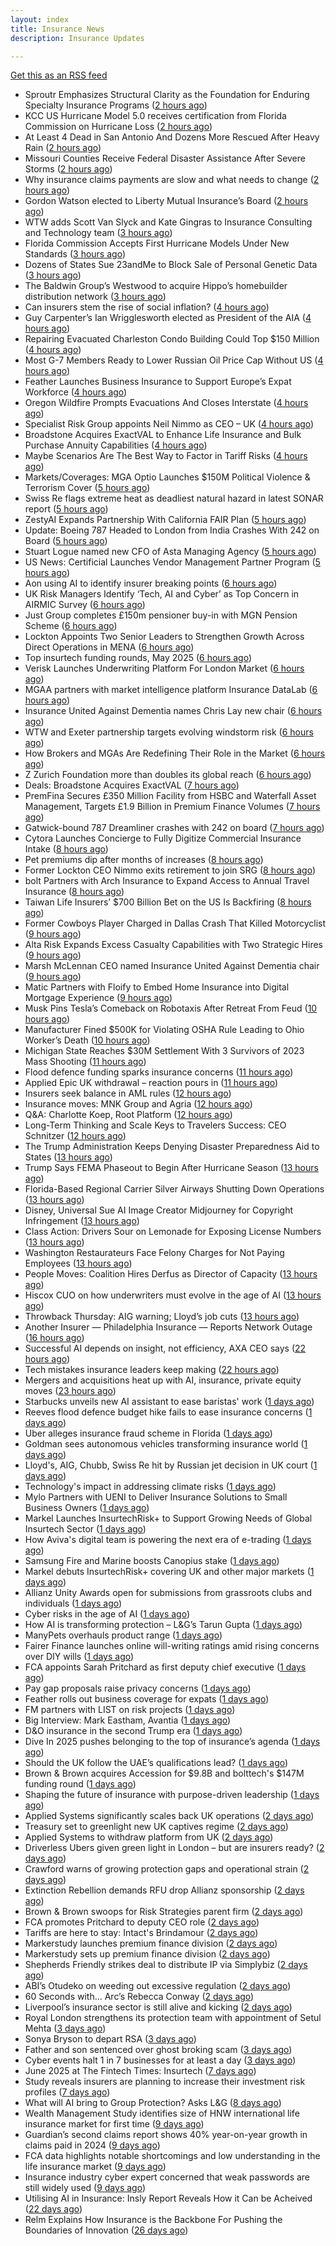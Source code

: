 ```yaml
---
layout: index
title: Insurance News
description: Insurance Updates

---
```


[Get this as an RSS feed](/insurance.rss)

<!-- news_marker starts -->
- Sproutr Emphasizes Structural Clarity as the Foundation for Enduring Specialty Insurance Programs ([2 hours ago](https://www.insurtechinsights.com/sproutr-emphasizes-structural-clarity-as-the-foundation-for-enduring-specialty-insurance-programs/))
- KCC US Hurricane Model 5.0 receives certification from Florida Commission on Hurricane Loss ([2 hours ago](https://www.reinsurancene.ws/kcc-us-hurricane-model-5-0-receives-certification-from-florida-commission-on-hurricane-loss/))
- At Least 4 Dead in San Antonio And Dozens More Rescued After Heavy Rain ([2 hours ago](https://www.insurancejournal.com/news/southcentral/2025/06/12/827404.htm))
- Missouri Counties Receive Federal Disaster Assistance After Severe Storms ([2 hours ago](https://www.insurancejournal.com/news/midwest/2025/06/12/827400.htm))
- Why insurance claims payments are slow and what needs to change ([2 hours ago](https://www.dig-in.com/opinion/why-insurance-claims-payments-are-slow-what-needs-to-change))
- Gordon Watson elected to Liberty Mutual Insurance’s Board ([2 hours ago](https://www.reinsurancene.ws/tim-sweeney-elected-to-liberty-mutual-insurances-board/))
- WTW adds Scott Van Slyck and Kate Gingras to Insurance Consulting and Technology team ([3 hours ago](https://www.reinsurancene.ws/wtw-adds-scott-van-slyck-and-kate-gingras-to-insurance-consulting-and-technology-team/))
- Florida Commission Accepts First Hurricane Models Under New Standards ([3 hours ago](https://www.insurancejournal.com/news/southeast/2025/06/12/827376.htm))
- Dozens of States Sue 23andMe to Block Sale of Personal Genetic Data ([3 hours ago](https://www.insurancejournal.com/news/national/2025/06/12/827372.htm))
- The Baldwin Group’s Westwood to acquire Hippo’s homebuilder distribution network ([3 hours ago](https://www.reinsurancene.ws/the-baldwin-groups-westwood-to-acquire-hippos-homebuilder-distribution-network/))
- Can insurers stem the rise of social inflation? ([4 hours ago](https://www.dig-in.com/news/can-insurers-stem-the-rise-of-social-inflation))
- Guy Carpenter’s Ian Wrigglesworth elected as President of the AIA ([4 hours ago](https://www.reinsurancene.ws/guy-carpenters-ian-wrigglesworth-elected-as-president-of-the-aia/))
- Repairing Evacuated Charleston Condo Building Could Top $150 Million ([4 hours ago](https://www.insurancejournal.com/news/southeast/2025/06/12/827357.htm))
- Most G-7 Members Ready to Lower Russian Oil Price Cap Without US ([4 hours ago](https://www.insurancejournal.com/news/international/2025/06/12/827354.htm))
- Feather Launches Business Insurance to Support Europe’s Expat Workforce ([4 hours ago](https://www.insurtechinsights.com/feather-launches-business-insurance-to-support-europes-expat-workforce/))
- Oregon Wildfire Prompts Evacuations And Closes Interstate ([4 hours ago](https://www.insurancejournal.com/news/west/2025/06/12/827351.htm))
- Specialist Risk Group appoints Neil Nimmo as CEO – UK ([4 hours ago](https://www.reinsurancene.ws/specialist-risk-group-appoints-neil-nimmo-as-ceo-uk/))
- Broadstone Acquires ExactVAL to Enhance Life Insurance and Bulk Purchase Annuity Capabilities ([4 hours ago](https://www.insurtechinsights.com/broadstone-acquires-exactval-to-enhance-life-insurance-and-bulk-purchase-annuity-capabilities/))
- Maybe Scenarios Are The Best Way to Factor in Tariff Risks ([4 hours ago](https://insurance-edge.net/2025/06/12/maybe-scenarios-are-the-best-way-to-factor-in-tariff-risks/))
- Markets/Coverages: MGA Optio Launches $150M Political Violence & Terrorism Cover ([5 hours ago](https://www.insurancejournal.com/news/international/2025/06/12/827342.htm))
- Swiss Re flags extreme heat as deadliest natural hazard in latest SONAR report ([5 hours ago](https://www.reinsurancene.ws/swiss-re-flags-extreme-heat-as-deadliest-natural-hazard-in-latest-sonar-report/))
- ZestyAI Expands Partnership With California FAIR Plan ([5 hours ago](https://insurance-edge.net/2025/06/12/zestyai-expands-partnership-with-california-fair-plan/))
- Update: Boeing 787 Headed to London from India Crashes With 242 on Board ([5 hours ago](https://www.insurancejournal.com/news/international/2025/06/12/827319.htm))
- Stuart Logue named new CFO of Asta Managing Agency ([5 hours ago](https://www.reinsurancene.ws/stuart-logue-named-new-cfo-of-asta-managing-agency/))
- US News: Certificial Launches Vendor Management Partner Program ([5 hours ago](https://insurance-edge.net/2025/06/12/us-news-certificial-launches-vendor-management-partner-program/))
- Aon using AI to identify insurer breaking points ([6 hours ago](https://www.postonline.co.uk/commercial/7957931/aon-using-ai-to-identify-insurer-breaking-points))
- UK Risk Managers Identify ‘Tech, AI and Cyber’ as Top Concern in AIRMIC Survey ([6 hours ago](https://www.insurancejournal.com/news/international/2025/06/12/827323.htm))
- Just Group completes £150m pensioner buy-in with MGN Pension Scheme ([6 hours ago](https://www.reinsurancene.ws/just-group-completes-150m-pensioner-buy-in-with-mgn-pension-scheme/))
- Lockton Appoints Two Senior Leaders to Strengthen Growth Across Direct Operations in MENA ([6 hours ago](https://www.insurtechinsights.com/lockton-appoints-two-senior-leaders-to-strengthen-growth-across-direct-operations-in-mena/))
- Top insurtech funding rounds, May 2025 ([6 hours ago](https://www.dig-in.com/news/top-insurtech-funding-rounds-may-2025))
- Verisk Launches Underwriting Platform For London Market ([6 hours ago](https://insurance-edge.net/2025/06/12/verisk-launches-underwriting-platform-for-london-market/))
- MGAA partners with market intelligence platform Insurance DataLab ([6 hours ago](https://www.reinsurancene.ws/mgaa-partners-with-market-intelligence-platform-insurance-datalab/))
- Insurance United Against Dementia names Chris Lay new chair ([6 hours ago](https://www.insurancebusinessmag.com/uk/news/non-profits/insurance-united-against-dementia-names-chris-lay-new-chair-538848.aspx))
- WTW and Exeter partnership targets evolving windstorm risk ([6 hours ago](https://www.insurancebusinessmag.com/uk/news/breaking-news/wtw-and-exeter-partnership-targets-evolving-windstorm-risk-538847.aspx))
- How Brokers and MGAs Are Redefining Their Role in the Market ([6 hours ago](https://insurance-edge.net/2025/06/12/how-brokers-and-mgas-are-redefining-their-role-in-the-market/))
- Z Zurich Foundation more than doubles its global reach ([6 hours ago](https://www.insurancebusinessmag.com/uk/news/non-profits/z-zurich-foundation-more-than-doubles-its-global-reach-538846.aspx))
- Deals: Broadstone Acquires ExactVAL ([7 hours ago](https://insurance-edge.net/2025/06/12/deals-broadstone-acquires-exactval/))
- PremFina Secures £350 Million Facility from HSBC and Waterfall Asset Management, Targets £1.9 Billion in Premium Finance Volumes ([7 hours ago](https://www.insurtechinsights.com/premfina-secures-350-million-facility-from-hsbc-and-waterfall-asset-management-targets-1-9-billion-in-premium-finance-volumes/))
- Gatwick-bound 787 Dreamliner crashes with 242 on board ([7 hours ago](https://www.insurancebusinessmag.com/uk/news/breaking-news/gatwickbound-787-dreamliner-crashes-with-242-on-board-538840.aspx))
- Cytora Launches Concierge to Fully Digitize Commercial Insurance Intake ([8 hours ago](https://www.insurtechinsights.com/cytora-launches-concierge-to-fully-digitize-commercial-insurance-intake/))
- Pet premiums dip after months of increases ([8 hours ago](https://www.postonline.co.uk/personal/7957929/pet-premiums-dip-after-months-of-increases))
- Former Lockton CEO Nimmo exits retirement to join SRG ([8 hours ago](https://www.postonline.co.uk/news/7957930/former-lockton-ceo-nimmo-exits-retirement-to-join-srg))
- bolt Partners with Arch Insurance to Expand Access to Annual Travel Insurance ([8 hours ago](https://www.insurtechinsights.com/bolt-partners-with-arch-insurance-to-expand-access-to-annual-travel-insurance/))
- Taiwan Life Insurers’ $700 Billion Bet on the US Is Backfiring ([8 hours ago](https://www.insurancejournal.com/news/international/2025/06/12/827304.htm))
- Former Cowboys Player Charged in Dallas Crash That Killed Motorcyclist ([9 hours ago](https://www.insurancejournal.com/news/southcentral/2025/06/12/827074.htm))
- Alta Risk Expands Excess Casualty Capabilities with Two Strategic Hires ([9 hours ago](https://www.insurancejournal.com/services/newswire/2025/06/12/827089.htm))
- Marsh McLennan CEO named Insurance United Against Dementia chair ([9 hours ago](https://www.postonline.co.uk/people/7957928/marsh-mclennan-ceo-named-insurance-united-against-dementia-chair))
- Matic Partners with Floify to Embed Home Insurance into Digital Mortgage Experience ([9 hours ago](https://www.insurtechinsights.com/matic-partners-with-floify-to-embed-home-insurance-into-digital-mortgage-experience/))
- Musk Pins Tesla’s Comeback on Robotaxis After Retreat From Feud ([10 hours ago](https://www.insurancejournal.com/news/southcentral/2025/06/12/827263.htm))
- Manufacturer Fined $500K for Violating OSHA Rule Leading to Ohio Worker’s Death ([10 hours ago](https://www.insurancejournal.com/news/midwest/2025/06/12/827049.htm))
- Michigan State Reaches $30M Settlement With 3 Survivors of 2023 Mass Shooting ([11 hours ago](https://www.insurancejournal.com/news/midwest/2025/06/12/827052.htm))
- Flood defence funding sparks insurance concerns ([11 hours ago](https://www.insurancebusinessmag.com/uk/news/catastrophe/flood-defence-funding-sparks-insurance-concerns-538821.aspx))
- Applied Epic UK withdrawal – reaction pours in ([11 hours ago](https://www.insurancebusinessmag.com/uk/news/technology/applied-epic-uk-withdrawal--reaction-pours-in-538820.aspx))
- Insurers seek balance in AML rules ([12 hours ago](https://www.insurancebusinessmag.com/uk/news/life-insurance/insurers-seek-balance-in-aml-rules-538818.aspx))
- Insurance moves: MNK Group and Agria ([12 hours ago](https://www.insurancebusinessmag.com/uk/news/breaking-news/insurance-moves-mnk-group-and-agria-538817.aspx))
- Q&A: Charlotte Koep, Root Platform ([12 hours ago](https://www.postonline.co.uk/technology/7957566/qa-charlotte-koep-root-platform))
- Long-Term Thinking and Scale Keys to Travelers Success: CEO Schnitzer ([12 hours ago](https://www.insurancejournal.com/news/national/2025/06/12/827063.htm))
- The Trump Administration Keeps Denying Disaster Preparedness Aid to States ([13 hours ago](https://www.insurancejournal.com/news/national/2025/06/12/827246.htm))
- Trump Says FEMA Phaseout to Begin After Hurricane Season ([13 hours ago](https://www.insurancejournal.com/news/national/2025/06/12/827240.htm))
- Florida-Based Regional Carrier Silver Airways Shutting Down Operations ([13 hours ago](https://www.insurancejournal.com/news/southeast/2025/06/12/827271.htm))
- Disney, Universal Sue AI Image Creator Midjourney for Copyright Infringement ([13 hours ago](https://www.insurancejournal.com/news/national/2025/06/12/827252.htm))
- Class Action: Drivers Sour on Lemonade for Exposing License Numbers ([13 hours ago](https://www.insurancejournal.com/news/east/2025/06/12/827280.htm))
- Washington Restaurateurs Face Felony Charges for Not Paying Employees ([13 hours ago](https://www.insurancejournal.com/news/west/2025/06/12/826642.htm))
- People Moves: Coalition Hires Derfus as Director of Capacity ([13 hours ago](https://www.insurancejournal.com/news/west/2025/06/12/826149.htm))
- Hiscox CUO on how underwriters must evolve in the age of AI ([13 hours ago](https://www.postonline.co.uk/technology/7957894/hiscox-cuo-on-how-underwriters-must-evolve-in-the-age-of-ai))
- Throwback Thursday: AIG warning; Lloyd’s job cuts ([13 hours ago](https://www.postonline.co.uk/lloyd%E2%80%99slondon/7956730/throwback-thursday-aig-warning-lloyd%E2%80%99s-job-cuts))
- Another Insurer — Philadelphia Insurance — Reports Network Outage ([16 hours ago](https://www.insurancejournal.com/news/east/2025/06/11/827299.htm))
- Successful AI depends on insight, not efficiency, AXA CEO says ([22 hours ago](https://www.dig-in.com/news/insight-not-efficiency-makes-ai-successful-axa-ceo-says))
- Tech mistakes insurance leaders keep making ([22 hours ago](https://www.dig-in.com/opinion/tech-mistakes-insurance-leaders-keep-making))
- Mergers and acquisitions heat up with AI, insurance, private equity moves ([23 hours ago](https://www.insurancebusinessmag.com/uk/news/breaking-news/mergers-and-acquisitions-heat-up-with-ai-insurance-private-equity-moves-538787.aspx))
- Starbucks unveils new AI assistant to ease baristas' work ([1 days ago](https://www.insurancebusinessmag.com/uk/business-strategy/starbucks-unveils-new-ai-assistant-to-ease-baristas-work-538756.aspx))
- Reeves flood defence budget hike fails to ease insurance concerns ([1 days ago](https://www.postonline.co.uk/personal/7957925/reeves-flood-defence-budget-hike-fails-to-ease-insurance-concerns))
- Uber alleges insurance fraud scheme in Florida ([1 days ago](https://www.dig-in.com/articles/uber-alleges-insurance-fraud-scheme-in-florida))
- Goldman sees autonomous vehicles transforming insurance world ([1 days ago](https://www.dig-in.com/articles/goldman-autonomous-vehicles-transforming-insurance-world))
- Lloyd's, AIG, Chubb, Swiss Re hit by Russian jet decision in UK court ([1 days ago](https://www.insurancebusinessmag.com/uk/news/breaking-news/lloyds-aig-chubb-swiss-re-hit-by-russian-jet-decision-in-uk-court-538708.aspx))
- Technology's impact in addressing climate risks ([1 days ago](https://www.dig-in.com/podcast/technologys-impact-in-addressing-climate-risks))
- Mylo Partners with UENI to Deliver Insurance Solutions to Small Business Owners ([1 days ago](https://www.insurtechinsights.com/mylo-partners-with-ueni-to-deliver-insurance-solutions-to-small-business-owners/))
- Markel Launches InsurtechRisk+ to Support Growing Needs of Global Insurtech Sector ([1 days ago](https://www.insurtechinsights.com/markel-launches-insurtechrisk-to-support-growing-needs-of-global-insurtech-sector/))
- How Aviva's digital team is powering the next era of e-trading ([1 days ago](https://www.insurancebusinessmag.com/uk/news/sme/how-avivas-digital-team-is-powering-the-next-era-of-etrading-538687.aspx))
- Samsung Fire and Marine boosts Canopius stake ([1 days ago](https://www.insurancebusinessmag.com/uk/news/breaking-news/samsung-fire-and-marine-boosts-canopius-stake-538681.aspx))
- Markel debuts InsurtechRisk+ covering UK and other major markets ([1 days ago](https://www.insurancebusinessmag.com/uk/news/technology/markel-debuts-insurtechrisk-covering-uk-and-other-major-markets-538677.aspx))
- Allianz Unity Awards open for submissions from grassroots clubs and individuals ([1 days ago](https://www.insurancebusinessmag.com/uk/news/non-profits/allianz-unity-awards-open-for-submissions-from-grassroots-clubs-and-individuals-538676.aspx))
- Cyber risks in the age of AI ([1 days ago](https://www.insurancebusinessmag.com/uk/tv/cyber-risks-in-the-age-of-ai-538675.aspx))
- How AI is transforming protection – L&G’s Tarun Gupta ([1 days ago](https://ifamagazine.com/what-does-ai-mean-for-digital-health-and-wellbeing/))
- ManyPets overhauls product range ([1 days ago](https://www.postonline.co.uk/news/7957921/manypets-overhauls-product-range))
- Fairer Finance launches online will-writing ratings amid rising concerns over DIY wills ([1 days ago](https://ifamagazine.com/fairer-finance-launches-online-will-writing-ratings-amid-rising-concerns-over-diy-wills/))
- FCA appoints Sarah Pritchard as first deputy chief executive ([1 days ago](https://www.insurancebusinessmag.com/uk/news/breaking-news/fca-appoints-sarah-pritchard-as-first-deputy-chief-executive-538650.aspx))
- Pay gap proposals raise privacy concerns ([1 days ago](https://www.insurancebusinessmag.com/uk/news/breaking-news/pay-gap-proposals-raise-privacy-concerns-538649.aspx))
- Feather rolls out business coverage for expats ([1 days ago](https://www.insurancebusinessmag.com/uk/news/breaking-news/feather-rolls-out-business-coverage-for-expats-538648.aspx))
- FM partners with LIST on risk projects ([1 days ago](https://www.insurancebusinessmag.com/uk/news/breaking-news/fm-partners-with-list-on-risk-projects-538647.aspx))
- Big Interview: Mark Eastham, Avantia ([1 days ago](https://www.postonline.co.uk/personal/7957718/big-interview-mark-eastham-avantia))
- D&O insurance in the second Trump era ([1 days ago](https://www.postonline.co.uk/commercial/7957858/do-insurance-in-the-second-trump-era))
- Dive In 2025 pushes belonging to the top of insurance’s agenda ([1 days ago](https://www.postonline.co.uk/news/7957904/dive-in-2025-pushes-belonging-to-the-top-of-insurance%E2%80%99s-agenda))
- Should the UK follow the UAE’s qualifications lead? ([1 days ago](https://www.postonline.co.uk/people/7957500/should-the-uk-follow-the-uae%E2%80%99s-qualifications-lead))
- Brown & Brown acquires Accession for $9.8B and bolttech's $147M funding round ([1 days ago](https://www.dig-in.com/news/brown-brown-acquires-accession-9-8b-bolttech-147m-funding))
- Shaping the future of insurance with purpose-driven leadership ([1 days ago](https://www.dig-in.com/opinion/shaping-future-of-insurance-with-purpose-driven-leadership))
- Applied Systems significantly scales back UK operations ([2 days ago](https://www.postonline.co.uk/news/7957918/applied-systems-significantly-scales-back-uk-operations))
- Treasury set to greenlight new UK captives regime ([2 days ago](https://www.postonline.co.uk/commercial/7957917/treasury-set-to-greenlight-new-uk-captives-regime))
- Applied Systems to withdraw platform from UK ([2 days ago](https://www.insurancebusinessmag.com/uk/news/technology/applied-systems-to-withdraw-platform-from-uk-538563.aspx))
- Driverless Ubers given green light in London – but are insurers ready? ([2 days ago](https://www.insurancebusinessmag.com/uk/news/auto-motor/driverless-ubers-given-green-light-in-london--but-are-insurers-ready-538562.aspx))
- Crawford warns of growing protection gaps and operational strain ([2 days ago](https://www.insurancebusinessmag.com/uk/news/claims/crawford-warns-of-growing-protection-gaps-and-operational-strain-538567.aspx))
- Extinction Rebellion demands RFU drop Allianz sponsorship ([2 days ago](https://www.postonline.co.uk/news/7957916/extinction-rebellion-demands-rfu-drop-allianz-sponsorship))
- Brown & Brown swoops for Risk Strategies parent firm ([2 days ago](https://www.postonline.co.uk/news/7957914/brown-brown-swoops-for-risk-strategies-parent-firm))
- FCA promotes Pritchard to deputy CEO role ([2 days ago](https://www.postonline.co.uk/news/7957913/fca-promotes-pritchard-to-deputy-ceo-role))
- Tariffs are here to stay: Intact's Brindamour ([2 days ago](https://www.insurancebusinessmag.com/uk/news/breaking-news/tariffs-are-here-to-stay-intacts-brindamour-538522.aspx))
- Markerstudy launches premium finance division ([2 days ago](https://www.insurancebusinessmag.com/uk/news/breaking-news/markerstudy-launches-premium-finance-division-538521.aspx))
- Markerstudy sets up premium finance division ([2 days ago](https://www.postonline.co.uk/news/7957910/markerstudy-sets-up-premium-finance-division))
- Shepherds Friendly strikes deal to distribute IP via Simplybiz ([2 days ago](https://ifamagazine.com/shepherds-friendly-strikes-deal-to-distribute-ip-via-simplybiz/))
- ABI’s Otudeko on weeding out excessive regulation ([2 days ago](https://www.postonline.co.uk/regulation/7957893/abi%E2%80%99s-otudeko-on-weeding-out-excessive-regulation))
- 60 Seconds with... Arc’s Rebecca Conway ([2 days ago](https://www.postonline.co.uk/people/7957449/60-seconds-with-arc%E2%80%99s-rebecca-conway))
- Liverpool’s insurance sector is still alive and kicking ([2 days ago](https://www.postonline.co.uk/commercial/7957804/liverpool%E2%80%99s-insurance-sector-is-still-alive-and-kicking))
- Royal London strengthens its protection team with appointment of Setul Mehta ([3 days ago](https://ifamagazine.com/royal-london-strengthens-its-protection-team-with-appointment-of-setul-mehta/))
- Sonya Bryson to depart RSA ([3 days ago](https://www.postonline.co.uk/news/7957903/sonya-bryson-to-depart-rsa))
- Father and son sentenced over ghost broking scam ([3 days ago](https://www.postonline.co.uk/broker/7957901/father-and-son-sentenced-over-ghost-broking-scam))
- Cyber events halt 1 in 7 businesses for at least a day ([3 days ago](https://www.postonline.co.uk/news/7957899/cyber-events-halt-1-in-7-businesses-for-at-least-a-day))
- June 2025 at The Fintech Times: Insurtech ([7 days ago](https://thefintechtimes.com/june-2025-at-the-fintech-times-insurtech/))
- Study reveals insurers are planning to increase their investment risk profiles ([7 days ago](https://ifamagazine.com/study-reveals-insurers-are-planning-to-increase-their-investment-risk-profiles/))
- What will AI bring to Group Protection? Asks L&G ([8 days ago](https://ifamagazine.com/what-will-ai-bring-to-group-protection-asks-lg/))
- Wealth Management Study identifies size of HNW international life insurance market for first time ([9 days ago](https://ifamagazine.com/wealth-management-study-identifies-size-of-hnw-international-life-insurance-market-for-first-time/))
- Guardian’s second claims report shows 40% year-on-year growth in claims paid in 2024 ([9 days ago](https://ifamagazine.com/guardians-second-claims-report-show-40-year-on-year-growth-in-claims-paid-in-2024/))
- FCA data highlights notable shortcomings and low understanding in the life insurance market ([9 days ago](https://ifamagazine.com/fca-data-highlights-notable-shortcomings-and-low-understanding-in-the-life-insurance-market/))
- Insurance industry cyber expert concerned that weak passwords are still widely used ([9 days ago](https://ifamagazine.com/insurance-industry-cyber-expert-concerned-that-weak-passwords-are-still-widely-used/))
- Utilising AI in Insurance: Insly Report Reveals How it Can be Acheived ([22 days ago](https://thefintechtimes.com/utilising-ai-in-insurance-insly-report-reveals-how-it-can-be-acheived/))
- Relm Explains How Insurance is the Backbone For Pushing the Boundaries of Innovation ([26 days ago](https://thefintechtimes.com/relm-explains-how-insurance-is-the-backbone-for-pushing-the-boundaries-of-innovation/))

<!-- news_marker ends -->